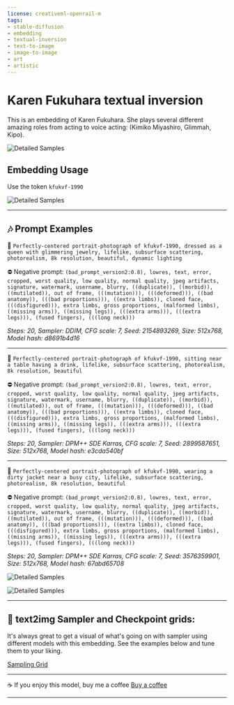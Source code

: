 ```yaml
---
license: creativeml-openrail-m
tags:
- stable-diffusion
- embedding
- textual-inversion
- text-to-image
- image-to-image
- art
- artistic
---
```


# Karen Fukuhara textual inversion

This is an embedding of Karen Fukuhara.  She plays several different amazing roles from acting to voice acting: (Kimiko Miyashiro, Glimmah, Kipo).


![Detailed Samples](https://huggingface.co/datasets/zuleo/karen-fukuhara/resolve/main/images/grid1.png)


## Embedding Usage

Use the token ```kfukvf-1990```


![Detailed Samples](https://huggingface.co/datasets/zuleo/karen-fukuhara/resolve/main/images/grid2.png)

---

## 🎶 Prompt Examples

🧾 ```Perfectly-centered portrait-photograph of kfukvf-1990, dressed as a queen with glimmering jewelry, lifelike, subsurface scattering, photorealism, 8k resolution, beautiful, dynamic lighting```

⛔ Negative prompt: ```(bad_prompt_version2:0.8), lowres, text, error, cropped, worst quality, low quality, normal quality, jpeg artifacts, signature, watermark, username, blurry, ((duplicate)), ((morbid)), ((mutilated)), out of frame, (((mutation))), (((deformed))), ((bad anatomy)), (((bad proportions))), ((extra limbs)), cloned face, (((disfigured))), extra limbs, gross proportions, (malformed limbs), ((missing arms)), ((missing legs)), (((extra arms))), (((extra legs))), (fused fingers), (((long neck)))```

_Steps: 20, Sampler: DDIM, CFG scale: 7, Seed: 2154893269, Size: 512x768, Model hash: d8691b4d16_

---

🧾 ```Perfectly-centered portrait-photograph of kfukvf-1990, sitting near a table having a drink, lifelike, subsurface scattering, photorealism, 8k resolution, beautiful```

⛔ Negative prompt: ```(bad_prompt_version2:0.8), lowres, text, error, cropped, worst quality, low quality, normal quality, jpeg artifacts, signature, watermark, username, blurry, ((duplicate)), ((morbid)), ((mutilated)), out of frame, (((mutation))), (((deformed))), ((bad anatomy)), (((bad proportions))), ((extra limbs)), cloned face, (((disfigured))), extra limbs, gross proportions, (malformed limbs), ((missing arms)), ((missing legs)), (((extra arms))), (((extra legs))), (fused fingers), (((long neck)))```

_Steps: 20, Sampler: DPM++ SDE Karras, CFG scale: 7, Seed: 2899587651, Size: 512x768, Model hash: e3cda540bf_

---

🧾 ```Perfectly-centered portrait-photograph of kfukvf-1990, wearing a dirty jacket near a busy city, lifelike, subsurface scattering, photorealism, 8k resolution, beautiful```

⛔ Negative prompt: ```(bad_prompt_version2:0.8), lowres, text, error, cropped, worst quality, low quality, normal quality, jpeg artifacts, signature, watermark, username, blurry, ((duplicate)), ((morbid)), ((mutilated)), out of frame, (((mutation))), (((deformed))), ((bad anatomy)), (((bad proportions))), ((extra limbs)), cloned face, (((disfigured))), extra limbs, gross proportions, (malformed limbs), ((missing arms)), ((missing legs)), (((extra arms))), (((extra legs))), (fused fingers), (((long neck)))```

_Steps: 20, Sampler: DPM++ SDE Karras, CFG scale: 7, Seed: 3576359901, Size: 512x768, Model hash: 67abd65708_


![Detailed Samples](https://huggingface.co/datasets/zuleo/karen-fukuhara/resolve/main/images/grid3.png)

![Detailed Samples](https://huggingface.co/datasets/zuleo/karen-fukuhara/resolve/main/images/grid4.png)

---

## 🎴 text2img Sampler and Checkpoint grids:

It's always great to get a visual of what's going on with sampler using different models with this embedding.  See the examples below and tune them to your liking.

[Sampling Grid](https://huggingface.co/datasets/zuleo/karen-fukuhara/resolve/main/images/sampler_ckpt_grid.png)

---

☕ If you enjoy this model, buy me a coffee [Buy a coffee](https://ko-fi.com/3eegames)

---